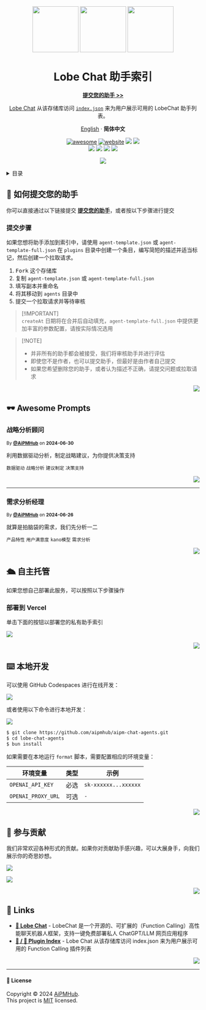 <div align="center"><a name="readme-top"></a>

<img height="120" src="https://registry.npmmirror.com/@lobehub/assets-emoji/1.3.0/files/assets/robot.webp">
<img height="120" src="https://gw.alipayobjects.com/zos/kitchen/qJ3l3EPsdW/split.svg">
<img height="120" src="https://registry.npmmirror.com/@lobehub/assets-emoji/1.3.0/files/assets/convenience-store.webp">

<h1>Lobe Chat 助手索引</h1>

[**提交您的助手 >>**][submit]

[Lobe Chat](https://github.com/lobehub/lobe-chat) 从该存储库访问 [`index.json`][website-url] 来为用户展示可用的 LobeChat 助手列表。

[English](./README.md) · **简体中文**

<!-- SHIELD GROUP -->

[![awesome](https://cdn.rawgit.com/sindresorhus/awesome/d7305f38d29fed78fa85652e3a63e154dd8e8829/media/badge.svg)](https://github.com/aipmhub/aipm-chat-agents)
[![website][website-shield]][website-url]
[![][github-action-test-shield]][github-action-test-link]
[![][github-action-release-shield]][github-action-release-link]<br/>
[![][github-contributors-shield]][github-contributors-link]
[![][github-forks-shield]][github-forks-link]
[![][github-stars-shield]][github-stars-link]
[![][github-issues-shield]][github-issues-link]

[![](https://github-production-user-asset-6210df.s3.amazonaws.com/17870709/268670869-f1ffbf66-42b6-42cf-a937-9ce1f8328514.png)](https://github.com/lobehub/lobe-chat)

</div>

<details>
<summary><kbd>目录</kbd></summary>

#### TOC

- [🚀 如何提交您的助手](#-如何提交您的助手)
  - [提交步骤](#提交步骤)
- [🕶 Awesome Prompts](#-awesome-prompts)
  - [AOSP 源码专家](#aosp-源码专家)
  - [Linux 内核专家](#linux-内核专家)
  - [IT 系统架构师](#it-系统架构师)
  - [Fastapi 项目开发助手](#fastapi-项目开发助手)
  - [NovelAI 绘画助手](#novelai-绘画助手)
  - [伪代码提示词生成专家](#伪代码提示词生成专家)
  - [Mysql 好先生](#mysql-好先生)
  - [通俗科普创作助手](#通俗科普创作助手)
  - [具有 AI 助手功能的 Git 专家](#具有-ai-助手功能的-git-专家)
  - [小说翻译 英译中](#小说翻译-英译中)
  - [审稿回复专家](#审稿回复专家)
  - [Java Class 转 MySQL](#java-class-转-mysql)
  - [Docker 转 DockerCompose](#docker-转-dockercompose)
  - [国学历史讲师](#国学历史讲师)
  - [日常小助手](#日常小助手)
  - [Node.js 优化师](#nodejs-优化师)
  - [基督传教士](#基督传教士)
  - [C# .NET 技术专家](#c-net-技术专家)
  - [Dart/Flutter Dev](#dartflutter-dev)
  - [SEO 优化专家](#seo-优化专家)
  - [外企同事评价助手](#外企同事评价助手)
  - [哲学剖析助手](#哲学剖析助手)
  - [中文润色大师](#中文润色大师)
  - [我的世界指令导师](#我的世界指令导师)
  - [留学规划专家](#留学规划专家)
  - [Bahasa/English Translator](#bahasaenglish-translator)
  - [岩土工程助手](#岩土工程助手)
  - [数据分析专家](#数据分析专家)
  - [中国历史学者](#中国历史学者)
  - [道学宗师](#道学宗师)
  - [禅定法师](#禅定法师)
  - [JTBD 需求分析大师](#jtbd-需求分析大师)
  - [Rust 语言学习导师](#rust-语言学习导师)
  - [解答助手 - 第一原理解析](#解答助手---第一原理解析)
  - [儒家学者](#儒家学者)
  - [搜索优化师](#搜索优化师)
  - [Linux Buddy](#linux-buddy)
  - [Python Buddy](#python-buddy)
  - [摄影评论家](#摄影评论家)
  - [英语阅读教师](#英语阅读教师)
  - [AWS Guru](#aws-guru)
  - [情感陪伴师](#情感陪伴师)
  - [语言专家](#语言专家)
  - [学习规划专家 Silwol](#学习规划专家-silwol)
  - [SF Symbols 查找器](#sf-symbols-查找器)
  - [GhostWriter Pro](#ghostwriter-pro)
  - [美术评价导师](#美术评价导师)
  - [视频转博客文章助手](#视频转博客文章助手)
  - [iOS 代码艺术家](#ios-代码艺术家)
  - [销售描述专家](#销售描述专家)
  - [越狱助手 DAN](#越狱助手-dan)
  - [yapi JSON-SCHEMA to Typescript](#yapi-json-schema-to-typescript)
  - [TailwindHelper](#tailwindhelper)
  - [中文论文编辑师](#中文论文编辑师)
  - [高中理科学习助手](#高中理科学习助手)
  - [生物学教授](#生物学教授)
  - [命理大师](#命理大师)
  - [智预小助手](#智预小助手)
  - [健康食谱推荐师](#健康食谱推荐师)
  - [TadzGenius](#tadzgenius)
  - [单片机工程师](#单片机工程师)
  - [脏话学习助手](#脏话学习助手)
  - [设计理念分析](#设计理念分析)
  - [YouTue 摘要](#youtue-摘要)
  - [Shell 脚本开发助手](#shell-脚本开发助手)
  - [Shopify 主题开发工程师](#shopify-主题开发工程师)
  - [研究标题生成器](#研究标题生成器)
  - [英文科技文章阅读助手](#英文科技文章阅读助手)
  - [CAN](#can)
  - [高情商马屁助手](#高情商马屁助手)
  - [识图小红书文案](#识图小红书文案)
  - [Suno.ai 音乐创作助手](#sunoai-音乐创作助手)
  - [血液检测分析师](#血液检测分析师)
  - [面试问题提炼助手](#面试问题提炼助手)
  - [女朋友潜台词专家](#女朋友潜台词专家)
  - [索赔分析器](#索赔分析器)
  - [Rap 说唱歌词大师](#rap-说唱歌词大师)
  - [Mdx SEO 专家](#mdx-seo-专家)
  - [游戏文本翻译师](#游戏文本翻译师)
  - [老中医](#老中医)
  - [电子学导师](#电子学导师)
  - [数学导师](#数学导师)
  - [用户 KANO 研究经理](#用户-kano-研究经理)
  - [亚马逊清单文案撰稿员](#亚马逊清单文案撰稿员)
  - [协作逻辑思维团队](#协作逻辑思维团队)
  - [提示建筑师](#提示建筑师)
  - [编程大师](#编程大师)
  - [PromptGPT](#promptgpt)
  - [药物指南专家](#药物指南专家)
  - [英语词汇老师](#英语词汇老师)
  - [Linux 解决方案导师](#linux-解决方案导师)
  - [亚马逊卖家支持代理](#亚马逊卖家支持代理)
  - [TikTok 脚本撰写器](#tiktok-脚本撰写器)
  - [Gen Z Engagement Specialist](#gen-z-engagement-specialist)
  - [日程管理助手](#日程管理助手)
  - [Discord 风格文案大师](#discord-风格文案大师)
  - [商务邮件撰写专家](#商务邮件撰写专家)
  - [F1 数据分析师](#f1-数据分析师)
  - [Pitch Deck Maestro (Elevator Pitch)](#pitch-deck-maestro-elevator-pitch)
  - [AI 图像提示建筑师](#ai-图像提示建筑师)
  - [软件开发入门指南](#软件开发入门指南)
  - [英语作文助手](#英语作文助手)
  - [萨满](#萨满)
  - [副厨师](#副厨师)
  - [面试教练](#面试教练)
  - [技术探索者](#技术探索者)
  - [Markdown 转换专家](#markdown-转换专家)
  - [您自己的 domene.no 专家](#您自己的-domeneno-专家)
  - [足球 - 熟悉的 AI 伴侣](#足球---熟悉的-ai-伴侣)
  - [Prisma 数据生成专家](#prisma-数据生成专家)
  - [GitHub Finder](#github-finder)
  - [命名专家](#命名专家)
  - [LobeChat 技术文档专家](#lobechat-技术文档专家)
  - [您的日常人工智能伴侣。](#您的日常人工智能伴侣)
  - [Jira 故事协助工具](#jira-故事协助工具)
  - [ThinkTank360](#thinktank360)
  - [Facebook 广告撰写专家](#facebook-广告撰写专家)
  - [翻译专家](#翻译专家)
  - [SPI 生成器](#spi-生成器)
  - [自媒体运营专家](#自媒体运营专家)
  - [产品描述](#产品描述)
  - [私域运营专家](#私域运营专家)
  - [产品文案撰写](#产品文案撰写)
  - [产品评价](#产品评价)
  - [新年快乐](#新年快乐)
  - [塔罗占卜师](#塔罗占卜师)
  - [土耳其语导师](#土耳其语导师)
  - [词汇大师](#词汇大师)
  - [术语表生成器](#术语表生成器)
  - [词汇生成器](#词汇生成器)
  - [语法工作表生成器](#语法工作表生成器)
  - [英语熟练度评估器](#英语熟练度评估器)
  - [阅读理解向导](#阅读理解向导)
  - [词汇工作表向导](#词汇工作表向导)
  - [填空练习生成器](#填空练习生成器)
  - [主题词汇工作表创建器](#主题词汇工作表创建器)
  - [文本变体生成器](#文本变体生成器)
  - [土耳其语 / 英语翻译器](#土耳其语--英语翻译器)
  - [网站审核助手](#网站审核助手)
  - [CAN: 编程大师](#can-编程大师)
  - [苏格拉底式教师](#苏格拉底式教师)
  - [Marvin](#marvin)
  - [写作助手](#写作助手)
  - [语言修正器](#语言修正器)
  - [Golang 架构师](#golang-架构师)
  - [表单检查器](#表单检查器)
  - [数据库专家](#数据库专家)
  - [演示向导](#演示向导)
  - [SagePathfinder](#sagepathfinder)
  - [变量命名大师](#变量命名大师)
  - [创业和竞争力专家](#创业和竞争力专家)
  - [数学研究顾问](#数学研究顾问)
  - [英语熟练度教练](#英语熟练度教练)
  - [A2 英语会话辅导员](#a2-英语会话辅导员)
  - [C1 Level English Language Facilitator](#c1-level-english-language-facilitator)
  - [小红书审核助理](#小红书审核助理)
  - [英语 C1 级精通教练](#英语-c1-级精通教练)
  - [领土推广策略师](#领土推广策略师)
  - [毕尔巴鄂创业专家](#毕尔巴鄂创业专家)
  - [软件架构策略师](#软件架构策略师)
  - [诗歌指南：激发诗意表达和欣赏。](#诗歌指南激发诗意表达和欣赏)
  - [地缘政治分析师](#地缘政治分析师)
  - [牙买加克里奥尔语教师](#牙买加克里奥尔语教师)
  - [B2 Level English Conversation Partner](#b2-level-english-conversation-partner)
  - [B1 级英语会话伙伴](#b1-级英语会话伙伴)
  - [英语学习伴侣](#英语学习伴侣)
  - [说唱老师](#说唱老师)
  - [诗歌导师](#诗歌导师)
  - [俚语导师](#俚语导师)
  - [软件开发步骤制定者](#软件开发步骤制定者)
  - [Bilibili 助手](#bilibili-助手)
  - [Steam 游戏评测](#steam-游戏评测)
  - [TaxBot](#taxbot)
  - [OpenAPI 生成器](#openapi-生成器)
  - [AI 进出口顾问](#ai-进出口顾问)
  - [ShieldsIO 徽章生成器](#shieldsio-徽章生成器)
  - [烹饪 AI 导师](#烹饪-ai-导师)
  - [歌曲创作导师](#歌曲创作导师)
  - [React Native 编码指南](#react-native-编码指南)
  - [文本总结助手](#文本总结助手)
  - [手办设计师](#手办设计师)
  - [意图共鸣 GPT](#意图共鸣-gpt)
  - [初创科技律师](#初创科技律师)
  - [购物助手](#购物助手)
  - [草神・纳西妲](#草神纳西妲)
  - [商业顾问](#商业顾问)
  - [EOI 考试准备助手](#eoi-考试准备助手)
  - [雅思导师](#雅思导师)
  - [金融专家](#金融专家)
  - [会计专家助手](#会计专家助手)
  - [中日双语翻译专家](#中日双语翻译专家)
  - [DIY 指导助手](#diy-指导助手)
  - [PromptGPT](#promptgpt-1)
  - [Tech Explorer AI](#tech-explorer-ai)
  - [AE 脚本开发专家](#ae-脚本开发专家)
  - [Code Companion](#code-companion)
  - [William](#william)
  - [经过 SEO 优化的博客](#经过-seo-优化的博客)
  - [乍得](#乍得)
  - [生活决策顾问](#生活决策顾问)
  - [英语解析师](#英语解析师)
  - [计算机科学论文润色](#计算机科学论文润色)
  - [Emoji 生成](#emoji-生成)
  - [个人成长教练](#个人成长教练)
  - [绩效评估超人](#绩效评估超人)
  - [周报助手](#周报助手)
  - [SVG 流程图解释助手](#svg-流程图解释助手)
  - [三维动画工程师](#三维动画工程师)
  - [考试助手](#考试助手)
  - [Amazon Title Assistant](#amazon-title-assistant)
  - [教学导师](#教学导师)
  - [MidjourneyGPT](#midjourneygpt)
  - [TOEFL 写作辅导](#toefl-写作辅导)
  - [美术论文概述专家](#美术论文概述专家)
  - [美式英语转译专家](#美式英语转译专家)
  - [部署专家代理](#部署专家代理)
  - [学术润色专家](#学术润色专家)
  - [Flutter 开发专家](#flutter-开发专家)
  - [Facebook 广告专家](#facebook-广告专家)
  - [新闻搜索助手](#新闻搜索助手)
  - [研究助理](#研究助理)
  - [梦境画家](#梦境画家)
  - [旅行助手](#旅行助手)
  - [刑辩专家](#刑辩专家)
  - [房地产经纪人](#房地产经纪人)
  - [Emoji 贺词专家](#emoji-贺词专家)
  - [Rust 编程助手](#rust-编程助手)
  - [探案解析器](#探案解析器)
  - [书籍摘要](#书籍摘要)
  - [案件生成器](#案件生成器)
  - [社区经理](#社区经理)
  - [Stable Diffusion 手艺家](#stable-diffusion-手艺家)
  - [梦境分析师](#梦境分析师)
  - [工资谈判游戏](#工资谈判游戏)
  - [Python Gradio 专家](#python-gradio-专家)
  - [英文翻译专家](#英文翻译专家)
  - [授粉 AI 画图](#授粉-ai-画图)
  - [GitHub Copilot](#github-copilot)
  - [HTTP 请求大师](#http-请求大师)
  - [食谱生成器](#食谱生成器)
  - [代码魔法师](#代码魔法师)
  - [Mr. Feynman](#mr-feynman)
  - [有机化学研究员](#有机化学研究员)
  - [LobeChat 测试工程师](#lobechat-测试工程师)
  - [问答文档转换专家](#问答文档转换专家)
  - [JS 代码质量优化](#js-代码质量优化)
  - [真实的老友](#真实的老友)
  - [短视频脚本助手](#短视频脚本助手)
  - [专家代理人导师](#专家代理人导师)
  - [Tailwind 巫师](#tailwind-巫师)
  - [全栈开发人员](#全栈开发人员)
  - [图形创意大师](#图形创意大师)
  - [中英文互译助手](#中英文互译助手)
  - [MidJourney 提示词专家](#midjourney-提示词专家)
  - [科研文章翻译助手](#科研文章翻译助手)
  - [老爸，该怎么办？](#老爸该怎么办)
  - [学术写作增强机器人](#学术写作增强机器人)
  - [Sketch 特性总结专家](#sketch-特性总结专家)
  - [抬杠高手](#抬杠高手)
  - [图表生成器](#图表生成器)
  - [作品命名大师](#作品命名大师)
  - [小红书风格文案写手](#小红书风格文案写手)
  - [英文新闻翻译专家](#英文新闻翻译专家)
  - [Agent Prompt 优化专家](#agent-prompt-优化专家)
  - [C++ 代码](#c-代码)
  - [TS 类型定义补全](#ts-类型定义补全)
  - [LOGO 创意大师](#logo-创意大师)
  - [接口类型请求生成器](#接口类型请求生成器)
  - [起名大师](#起名大师)
  - [前端研发架构师](#前端研发架构师)
  - [JS 代码转 TS 专家](#js-代码转-ts-专家)
  - [标题扩写专家](#标题扩写专家)
  - [信息整理大师](#信息整理大师)
  - [网页内容总结专家](#网页内容总结专家)
  - [UX Writer](#ux-writer)
  - [Dva 重构 Zustand 专家](#dva-重构-zustand-专家)
  - [React Class 组件转 FC 组件](#react-class-组件转-fc-组件)
  - [前端 TypeScript 单测专家](#前端-typescript-单测专家)
  - [API 文档优化专家](#api-文档优化专家)
  - [Zustand reducer 专家](#zustand-reducer-专家)
  - [抽象概念实体化表达大师](#抽象概念实体化表达大师)
  - [UX Writer](#ux-writer-1)
  - [Markdown 产品特性格式化专家](#markdown-产品特性格式化专家)
  - [深度思考](#深度思考)
  - [角色扮演](#角色扮演)
  - [创业计划](#创业计划)
  - [Web 全栈工程师](#web-全栈工程师)
  - [英文学术润色](#英文学术润色)
  - [语法校正器](#语法校正器)
  - [简历优化](#简历优化)
  - [助手提示词优化](#助手提示词优化)
  - [编码巫师](#编码巫师)
  - [Stable Diffusion 提示词专家](#stable-diffusion-提示词专家)
- [🛳 自主托管](#-自主托管)
  - [部署到 Vercel](#部署到-vercel)
- [⌨️ 本地开发](#️-本地开发)
- [🤝 参与贡献](#-参与贡献)
- [🔗 Links](#-links)

####

</details>

## 🚀 如何提交您的助手

你可以直接通过以下链接提交 [**提交您的助手**][submit]，或者按以下步骤进行提交

### 提交步骤

如果您想将助手添加到索引中，请使用 `agent-template.json` 或 `agent-template-full.json` 在 `plugins` 目录中创建一个条目，编写简短的描述并适当标记，然后创建一个拉取请求。

1.  <kbd>Fork</kbd> 这个存储库
2.  复制 `agent-template.json` 或 `agent-template-full.json`
3.  填写副本并重命名
4.  将其移动到 `agents` 目录中
5.  提交一个拉取请求并等待审核

> \[!IMPORTANT]\
> `createAt` 日期将在合并后自动填充，`agent-template-full.json` 中提供更加丰富的参数配置，请按实际情况选用

> \[!NOTE]
>
> - 并非所有的助手都会被接受，我们将审核助手并进行评估
> - 即使您不是作者，也可以提交助手，但最好是由作者自己提交
> - 如果您希望删除您的助手，或者认为描述不正确，请提交问题或拉取请求

<div align="right">

[![][back-to-top]](#readme-top)

</div>

## 🕶 Awesome Prompts

<!-- AWESOME PROMPTS --> 

### 战略分析顾问

<sup>By **[@AiPMHub](https://roadmaps.feishu.cn/wiki/RykrwFxPiiU4T7kZ63bc7Lqdnch)** on **2024-06-30**</sup>

利用数据驱动分析，制定战略建议，为你提供决策支持

`数据驱动` `战略分析` `建议制定` `决策支持`

<div align="right">

[![][back-to-top]](#readme-top)

</div>

---

### 需求分析经理

<sup>By **[@AiPMHub](https://roadmaps.feishu.cn/wiki/RykrwFxPiiU4T7kZ63bc7Lqdnch)** on **2024-06-26**</sup>

就算是拍脑袋的需求，我们先分析一二

`产品特性` `用户满意度` `kano模型` `需求分析`

<div align="right">

[![][back-to-top]](#readme-top)

</div>

 <!-- AWESOME PROMPTS -->

## 🛳 自主托管

如果您想自己部署此服务，可以按照以下步骤操作

### 部署到 Vercel

单击下面的按钮以部署您的私有助手索引

[![][vercel-deploy-shield]][vercel-deploy-link]

<div align="right">

[![][back-to-top]](#readme-top)

</div>

## ⌨️ 本地开发

可以使用 GitHub Codespaces 进行在线开发：

[![][github-codespace-shield]][github-codespace-link]

或者使用以下命令进行本地开发：

[![][bun-shield]][bun-link]

```bash
$ git clone https://github.com/aipmhub/aipm-chat-agents.git
$ cd lobe-chat-agents
$ bun install
```

如果需要在本地运行 `format` 脚本，需要配置相应的环境变量：

| 环境变量           | 类型 | 示例                 |
| ------------------ | ---- | -------------------- |
| `OPENAI_API_KEY`   | 必选 | `sk-xxxxxx...xxxxxx` |
| `OPENAI_PROXY_URL` | 可选 | `-`                  |

<div align="right">

[![][back-to-top]](#readme-top)

</div>

## 🤝 参与贡献

我们非常欢迎各种形式的贡献。如果你对贡献助手感兴趣，可以大展身手，向我们展示你的奇思妙想。

[![][pr-welcome-shield]][submit]

[![][github-contrib-shield]][github-contrib-link]

<div align="right">

[![][back-to-top]](#readme-top)

</div>

## 🔗 Links

- **[🤖 Lobe Chat](https://github.com/lobehub/lobe-chat)** - LobeChat 是一个开源的、可扩展的（Function Calling）高性能聊天机器人框架，支持一键免费部署私人 ChatGPT/LLM 网页应用程序
- **[🧩 / 🏪 Plugin Index](https://github.com/lobehub/lobe-chat-plugins)** - Lobe Chat 从该存储库访问 index.json 来为用户展示可用的 Function Calling 插件列表

<div align="right">

[![][back-to-top]](#readme-top)

</div>

---

#### 📝 License

Copyright © 2024 [AiPMHub][profile-url]. <br />
This project is [MIT](./LICENSE) licensed.

<!-- LINK GROUP -->

[back-to-top]: https://img.shields.io/badge/-BACK_TO_TOP-151515?style=flat-square
[bun-link]: https://bun.sh
[bun-shield]: https://img.shields.io/badge/-speedup%20with%20bun-black?logo=bun&style=for-the-badge
[github-action-release-link]: https://github.com/aipmhub/aipm-chat-agents/actions/workflows/release.yml
[github-action-release-shield]: https://img.shields.io/github/actions/workflow/status/aipmhub/aipm-chat-agents/release.yml?label=release&labelColor=black&logo=githubactions&logoColor=white&style=flat-square
[github-action-test-link]: https://github.com/aipmhub/aipm-chat-agents/actions/workflows/test.yml
[github-action-test-shield]: https://img.shields.io/github/actions/workflow/status/aipmhub/aipm-chat-agents/test.yml?label=test&labelColor=black&logo=githubactions&logoColor=white&style=flat-square
[github-codespace-link]: https://codespaces.new/aipmhub/aipm-chat-agents
[github-codespace-shield]: https://github.com/codespaces/badge.svg
[github-contrib-link]: https://github.com/aipmhub/aipm-chat-agents/graphs/contributors
[github-contrib-shield]: https://contrib.rocks/image?repo=lobehub%2Flobe-chat-agents
[github-contributors-link]: https://github.com/aipmhub/aipm-chat-agents/graphs/contributors
[github-contributors-shield]: https://img.shields.io/github/contributors/aipmhub/aipm-chat-agents?color=c4f042&labelColor=black&style=flat-square
[github-forks-link]: https://github.com/aipmhub/aipm-chat-agents/network/members
[github-forks-shield]: https://img.shields.io/github/forks/aipmhub/aipm-chat-agents?color=8ae8ff&labelColor=black&style=flat-square
[github-issues-link]: https://github.com/aipmhub/aipm-chat-agents/issues
[github-issues-shield]: https://img.shields.io/github/issues/aipmhub/aipm-chat-agents?color=ff80eb&labelColor=black&style=flat-square
[github-stars-link]: https://github.com/aipmhub/aipm-chat-agents/network/stargazers
[github-stars-shield]: https://img.shields.io/github/stars/aipmhub/aipm-chat-agents?color=ffcb47&labelColor=black&style=flat-square
[pr-welcome-shield]: https://img.shields.io/badge/🤖/🏪_submit_agent-%E2%86%92-c4f042?labelColor=black&style=for-the-badge
[profile-url]: https://github.com/lobehub
[submit]: https://github.com/aipmhub/aipm-chat-agents/issues/new/choose
[vercel-deploy-link]: https://vercel.com/new/clone?repository-url=https%3A%2F%2Fgithub.com%2Flobehub%2Flobe-chat-agents&project-name=lobe-chat-agents&repository-name=lobe-chat-agents
[vercel-deploy-shield]: https://vercel.com/button
[website-shield]: https://img.shields.io/website?down_message=offline&label=chat-agents.theforage.cn&up_message=online&url=https%3A%2F%2Fchat-agents.theforage.cn&labelColor=black&logo=vercel&style=flat-square
[website-url]: https://chat-agents.theforage.cn
